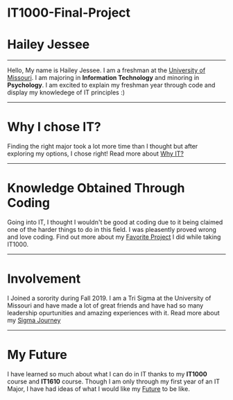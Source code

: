 # IT1000-Final-Project
# Hailey Jessee
---
Hello, My name is Hailey Jessee. I am a freshman at the [University of Missouri](https://missouri.edu/). I am majoring in **Information Technology** and minoring in **Psychology**.
I am excited to explain my freshman year through code and display my knowledege of IT principles :)

---
# Why I chose IT?

Finding the right major took a lot more time than I thought but after exploring my options, I chose right! Read more about [Why IT?](https://github.com/HaileyJessee/IT1000-Final-Project/blob/master/3-Major-Changes.md)

---
# Knowledge Obtained Through Coding

Going into IT, I thought I wouldn't be good at coding due to it being claimed one of the harder things to do in this field. I was pleasently proved wrong and love coding. Find out more about my [Favorite Project](https://github.com/HaileyJessee/IT1000-Final-Project/new/master) I did while taking IT1000.

---
# Involvement

I Joined a sorority during Fall 2019. I am a Tri Sigma at the University of Missouri and have made a lot of great friends and have had so many leadership opurtunities and amazing experiences with it. Read more about my [Sigma Journey](https://github.com/HaileyJessee/IT1000-Final-Project/blob/master/My-Sorority.md)

---
# My Future

I have learned so much about what I can do in IT thanks to my **IT1000** course and **IT1610** course. Though I am only through my first year of an IT Major, I have had ideas of what I would like my [Future](https://github.com/HaileyJessee/IT1000-Final-Project/blob/master/Future-Plan.md) to be like.
